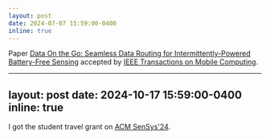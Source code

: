 ```yaml
---
layout: post
date: 2024-07-07 15:59:00-0400
inline: true
---
```


Paper <a href="https://arxiv.org/abs/2305.12550" target="_blank">Data On the Go: Seamless Data Routing for Intermittently-Powered Battery-Free Sensing</a> accepted by <a href="https://www.computer.org/csdl/journal/tm" target="_blank">IEEE Transactions on Mobile Computing</a>.


---
layout: post
date: 2024-10-17 15:59:00-0400
inline: true
---
I got the student travel grant on [ACM SenSys'24](https://sensys.acm.org/2024/). 
